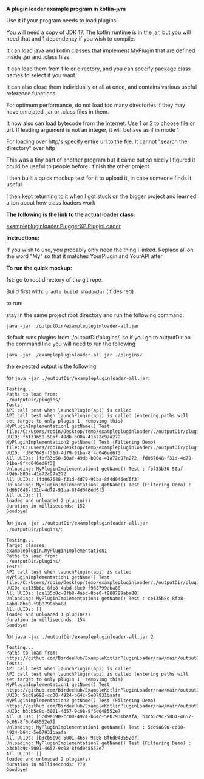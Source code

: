 **A plugin loader example program in kotlin-jvm**

Use it if your program needs to load plugins!

You will need a copy of JDK 17. The kotlin runtime is in the jar, but you will need that and 1 dependency if you wish to compile.

It can load java and kotlin classes that implement MyPlugin that are defined inside .jar and .class files.

It can load them from file or directory, and you can specify package.class names to select if you want.

It can also close them individually or all at once, and contains various useful reference functions

For optimum performance, do not load too many directories if they may have unrelated .jar or .class files in them.

It now also can load bytecode from the internet. Use 1 or 2 to choose file or url. If leading argument is not an integer, it will behave as if in mode 1

For loading over http/s specify entire url to the file. It cannot "search the directory" over http

This was a tiny part of another program but it came out so nicely I figured it could be useful to people before I finish the other project.

I then built a quick mockup test for it to upload it, in case someone finds it useful

I then kept returning to it when I got stuck on the bigger project and learned a ton about how class loaders work

**The following is the link to the actual loader class:**

[examplepluginloader.PluggerXP.PluginLoader](examplepluginloader/src/main/kotlin/examplepluginloader/PluggerXP/PluginLoader.kt)

**Instructions:**

If you wish to use, you probably only need the thing I linked. Replace all on the word "My" so that it matches YourPlugin and YourAPI after

**To run the quick mockup:**

1st: go to root directory of the git repo.

Build first with: ```gradle build shadowJar``` (if desired)

to run:

stay in the same project root directory and run the following command:

```java -jar ./outputDir/examplepluginloader-all.jar```

default runs plugins from ./outputDir/plugins/, so if you go to outputDir on the command line you will need to run the following

```java -jar ./examplepluginloader-all.jar ./plugins/```

the expected output is the following:

for ```java -jar ./outputDir/examplepluginloader-all.jar```:
```
Testing...
Paths to load from:
./outputDir/plugins/
Tests:
API call test when launchPlugin(api) is called
API call test when launchPlugin(api) is called (entering paths will set target to only plugin 1, removing this)
MyPluginImplementation1 getName() Test
file:/C:/Users/robin/Desktop/temp/examplepluginloader/./outputDir/plugins/exampleplugin.jar
UUID: fbf33b50-50af-49db-b00a-41a72c97a272
MyPluginImplementation2 getName() Test (Filtering Demo)
file:/C:/Users/robin/Desktop/temp/examplepluginloader/./outputDir/plugins/exampleplugin.jar
UUID: fd067648-f31d-4d79-91ba-8f4d046ed6f3
All UUIDs: [fbf33b50-50af-49db-b00a-41a72c97a272, fd067648-f31d-4d79-91ba-8f4d046ed6f3]
Unloading: MyPluginImplementation1 getName() Test : fbf33b50-50af-49db-b00a-41a72c97a272
All UUIDs: [fd067648-f31d-4d79-91ba-8f4d046ed6f3]
Unloading: MyPluginImplementation2 getName() Test (Filtering Demo) : fd067648-f31d-4d79-91ba-8f4d046ed6f3
All UUIDs: []
loaded and unloaded 2 plugin(s)
duration in milliseconds: 152
Goodbye!
```

for ```java -jar ./outputDir/examplepluginloader-all.jar ./outputDir/plugins/```:
```
Testing...
Target classes:
exampleplugin.MyPluginImplementation1
Paths to load from:
./outputDir/plugins/
Tests:
API call test when launchPlugin(api) is called
MyPluginImplementation1 getName() Test
file:/C:/Users/robin/Desktop/temp/examplepluginloader/./outputDir/plugins/exampleplugin.jar
UUID: ce135b8c-8fb8-4abd-8be0-f988799aba88
All UUIDs: [ce135b8c-8fb8-4abd-8be0-f988799aba88]
Unloading: MyPluginImplementation1 getName() Test : ce135b8c-8fb8-4abd-8be0-f988799aba88
All UUIDs: []
loaded and unloaded 1 plugin(s)
duration in milliseconds: 154
Goodbye!
```

for ```java -jar ./outputDir/examplepluginloader-all.jar 2```
```
Testing...
Paths to load from:
https://github.com/BirdeeHub/ExampleKotlinPluginLoader/raw/main/outputDir/plugins/exampleplugin.jar
Tests:
API call test when launchPlugin(api) is called
API call test when launchPlugin(api) is called (entering paths will set target to only plugin 1, removing this)
MyPluginImplementation1 getName() Test
https://github.com/BirdeeHub/ExampleKotlinPluginLoader/raw/main/outputDir/plugins/exampleplugin.jar
UUID: 5cd9a690-cc00-4924-b64c-5e07931baafa
MyPluginImplementation2 getName() Test (Filtering Demo)
https://github.com/BirdeeHub/ExampleKotlinPluginLoader/raw/main/outputDir/plugins/exampleplugin.jar
UUID: b3cb5c9c-5001-4657-9c08-8f6d048552e7
All UUIDs: [5cd9a690-cc00-4924-b64c-5e07931baafa, b3cb5c9c-5001-4657-9c08-8f6d048552e7]
Unloading: MyPluginImplementation1 getName() Test : 5cd9a690-cc00-4924-b64c-5e07931baafa
All UUIDs: [b3cb5c9c-5001-4657-9c08-8f6d048552e7]
Unloading: MyPluginImplementation2 getName() Test (Filtering Demo) : b3cb5c9c-5001-4657-9c08-8f6d048552e7
All UUIDs: []
loaded and unloaded 2 plugin(s)
duration in milliseconds: 779
Goodbye!
```